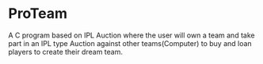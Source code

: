 # ProTeam
A C program based on IPL Auction where the user will own a team and take part in an IPL type Auction against other teams(Computer) to buy and loan players to create their dream team.
